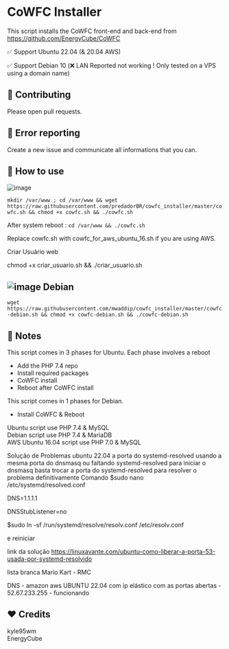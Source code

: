 CoWFC Installer
======

This script installs the CoWFC front-end and back-end from https://github.com/EnergyCube/CoWFC

✅ Support Ubuntu 22.04 (& 20.04 AWS)


✅ Support Debian 10 (❌ LAN Reported not working ! Only tested on a VPS using a domain name)

🔨 Contributing
-------

Please open pull requests.

🔧 Error reporting
-------

Create a new issue and communicate all informations that you can.

📝 How to use
-------

![image](https://upload.wikimedia.org/wikipedia/commons/thumb/9/9d/Ubuntu_logo.svg/100px-Ubuntu_logo.svg.png)

`mkdir /var/www ; cd /var/www && wget https://raw.githubusercontent.com/predadorBR/cowfc_installer/master/cowfc.sh && chmod +x cowfc.sh && ./cowfc.sh`

After system reboot : `cd /var/www && ./cowfc.sh`

Replace cowfc.sh with cowfc_for_aws_ubuntu_16.sh if you are using AWS.

Criar Usuário web

chmod +x criar_usuario.sh && ./criar_usuario.sh


![image](https://www.debian.org/logos/openlogo-nd-25.png) Debian
----

`wget https://raw.githubusercontent.com/mwaddip/cowfc_installer/master/cowfc-debian.sh && chmod +x cowfc-debian.sh && ./cowfc-debian.sh`

📖 Notes
-------

This script comes in 3 phases for Ubuntu. Each phase involves a reboot
-	Add the PHP 7.4 repo
-	Install required packages
-	CoWFC install
-	Reboot after CoWFC install

This script comes in 1 phases for Debian.
-	Install CoWFC & Reboot

Ubuntu script use PHP 7.4 & MySQL\
Debian script use PHP 7.4 & MariaDB\
AWS Ubuntu 16.04 script use PHP 7.0 & MySQL

Solução de Problemas
ubuntu 22.04
a porta do systemd-resolved usando a mesma porta do dnsmasq
ou faltando systemd-resolved para iniciar o dnsmasq
basta trocar a porta do systemd-resolved para resolver
o problema definitivamente
Comando
$sudo nano /etc/systemd/resolved.conf

DNS=1.1.1.1

DNSStubListener=no

$sudo ln -sf /run/systemd/resolve/resolv.conf /etc/resolv.conf

e reiniciar

link da solução
https://linuxavante.com/ubuntu-como-liberar-a-porta-53-usada-por-systemd-resolvido

lista branca 
Mario Kart - RMC

DNS - amazon aws UBUNTU 22.04 com ip elástico com as portas abertas - 52.67.233.255 - funcionando 

❤️ Credits
-------
kyle95wm\
EnergyCube
